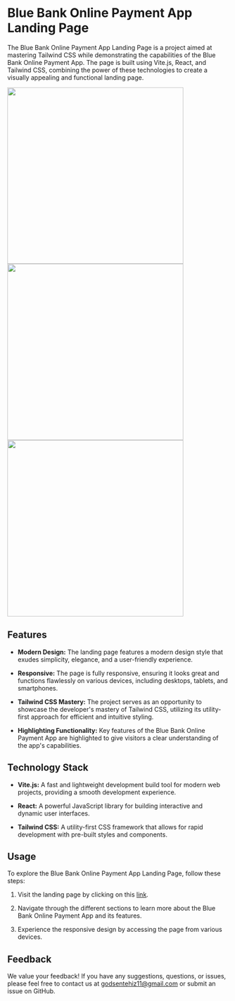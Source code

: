 
# Blue Bank Online Payment App Landing Page

The Blue Bank Online Payment App Landing Page is a project aimed at mastering Tailwind CSS while demonstrating the capabilities of the Blue Bank Online Payment App. The page is built using Vite.js, React, and Tailwind CSS, combining the power of these technologies to create a visually appealing and functional landing page.


<img src="https://github.com/Eh1z/modern_bank_app/assets/111048723/e5a56746-557a-4d1a-b24e-42d93547b7f2" width="400" height="400">
<img src="https://github.com/Eh1z/modern_bank_app/assets/111048723/be72cb57-0f40-421a-8f2f-8495e0586ad0" width="400" height="400">
<img src="https://github.com/Eh1z/modern_bank_app/assets/111048723/a4ddedaa-b419-462d-af06-8ab1eb310696" width="400" height="400">




## Features

- **Modern Design:** The landing page features a modern design style that exudes simplicity, elegance, and a user-friendly experience.

- **Responsive:** The page is fully responsive, ensuring it looks great and functions flawlessly on various devices, including desktops, tablets, and smartphones.

- **Tailwind CSS Mastery:** The project serves as an opportunity to showcase the developer's mastery of Tailwind CSS, utilizing its utility-first approach for efficient and intuitive styling.

- **Highlighting Functionality:** Key features of the Blue Bank Online Payment App are highlighted to give visitors a clear understanding of the app's capabilities.

## Technology Stack

- **Vite.js:** A fast and lightweight development build tool for modern web projects, providing a smooth development experience.

- **React:** A powerful JavaScript library for building interactive and dynamic user interfaces.

- **Tailwind CSS:** A utility-first CSS framework that allows for rapid development with pre-built styles and components.

## Usage

To explore the Blue Bank Online Payment App Landing Page, follow these steps:

1. Visit the landing page by clicking on this [link](https://blue-bank.netlify.app/).

2. Navigate through the different sections to learn more about the Blue Bank Online Payment App and its features.

3. Experience the responsive design by accessing the page from various devices.


## Feedback

We value your feedback! If you have any suggestions, questions, or issues, please feel free to contact us at godsentehiz11@gmail.com or submit an issue on GitHub.
